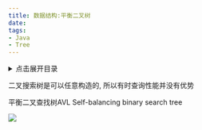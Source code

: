 ```yaml
---
title: 数据结构:平衡二叉树
date: 
tags:
- Java
- Tree
---
```

<details>
<summary>点击展开目录</summary>
<!-- TOC -->


<!-- /TOC -->
</details>

二叉搜索树是可以任意构造的, 所以有时查询性能并没有优势

平衡二叉查找树AVL
Self-balancing binary search tree

[![](https://static.segmentfault.com/v-5b1df2a7/global/img/creativecommons-cc.svg)](https://creativecommons.org/licenses/by-nc-nd/4.0/)
